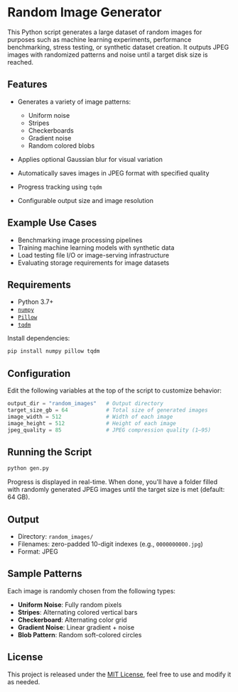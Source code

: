 # Random Image Generator

This Python script generates a large dataset of random images for purposes such as machine learning experiments, performance benchmarking, stress testing, or synthetic dataset creation. It outputs JPEG images with randomized patterns and noise until a target disk size is reached.

## Features

* Generates a variety of image patterns:

  * Uniform noise
  * Stripes
  * Checkerboards
  * Gradient noise
  * Random colored blobs
* Applies optional Gaussian blur for visual variation
* Automatically saves images in JPEG format with specified quality
* Progress tracking using `tqdm`
* Configurable output size and image resolution

## Example Use Cases

* Benchmarking image processing pipelines
* Training machine learning models with synthetic data
* Load testing file I/O or image-serving infrastructure
* Evaluating storage requirements for image datasets

## Requirements

* Python 3.7+
* [`numpy`](https://pypi.org/project/numpy/)
* [`Pillow`](https://pypi.org/project/Pillow/)
* [`tqdm`](https://pypi.org/project/tqdm/)

Install dependencies:

```bash
pip install numpy pillow tqdm
```

## Configuration

Edit the following variables at the top of the script to customize behavior:

```python
output_dir = "random_images"   # Output directory
target_size_gb = 64            # Total size of generated images
image_width = 512              # Width of each image
image_height = 512             # Height of each image
jpeg_quality = 85              # JPEG compression quality (1–95)
```

## Running the Script

```bash
python gen.py
```

Progress is displayed in real-time. When done, you'll have a folder filled with randomly generated JPEG images until the target size is met (default: 64 GB).

## Output

* Directory: `random_images/`
* Filenames: zero-padded 10-digit indexes (e.g., `0000000000.jpg`)
* Format: JPEG

## Sample Patterns

Each image is randomly chosen from the following types:

* **Uniform Noise**: Fully random pixels
* **Stripes**: Alternating colored vertical bars
* **Checkerboard**: Alternating color grid
* **Gradient Noise**: Linear gradient + noise
* **Blob Pattern**: Random soft-colored circles

## License

This project is released under the [MIT License](LICENSE), feel free to use and modify it as needed.

